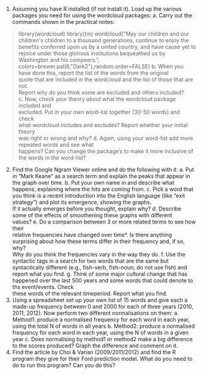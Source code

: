 1) Assuming	you	have	R	installed	(if	not	install	it).	Load	up	the	various	
packages	you	need	for	using	the	wordcloud	packages:
a. Carry	out	the	commands	shown	in	the	practical	notes:
> library(wordcloud)
> library(tm)
> wordcloud("May our children and our children's
children to a thousand generations, continue to enjoy
the benefits conferred upon us by a united country,
and have cause yet to rejoice under those glorious
institutions bequeathed us by Washington and his
compeers.",
colors=brewer.pal(6,"Dark2"),random.order=FALSE)
b. When	you	have	done this, report the	list	of	the	words	from	the	original	
quote	that	are	included	in	the	wordcloud	and the	list	of those	that	are	not.		
Report	why	do	you	think	some	are	excluded and	others	included?		
c. Now,	check	your	theory	about	what	the	wordcloud	package	included and	
excluded.		Put	in	your	own	word-list	together	(30-50	words) and	check	
what	wordcloud	includes	and	excludes?		Report	whether	your	initial	theory	
was	right	or	wrong	and	why?
d. Again,	using	your	word-list	add more	repeated	words	and	see	what	
happens?	 Can	you	change	the	package’s to	make	it	more	inclusive	of	the	
words	in	the	word-list?	
2) Find	the	Google	Ngram	Viewer	online	and	do	the	following	with	it:
a. Put	in	“Mark	Keane”	as	a	search	term	and	explain	the	peaks	that	appear	in	
the	graph	over	time.
b. Put	your	own	name	in	and	describe	what	happens,	explaining	where	the	
hits	are	coming	from.
c. Pick	a	word	that	you	think	is	a	recent	introduction	into	the	English	
language	(like	“exit	strategy”)	and	plot	its	emergence,	showing	the	graphs.			
If	it	actually	emerges	before	you	thought,	explain	why?
d. Describe	some	of	the	effects	of	smoothening	these	graphs	with	different	
values?
e. Do	a	comparison	between	3	or	more	related	terms	to	see	how	their	
relative	frequencies	have	changed	over	time*.		Is	there	anything	
surprising	about	how	these	terms	differ	in	their	frequency	and,	if	so,	why?		
Why	do	you	think	the	frequencies	vary	in	the	way	they	do.
f. Use	the	syntactic	tags	in a	search	for two	words	that	are	the	same	but	
syntactically	different	(e.g.,	fish-verb,	fish-noun;	do	not	use	fish) and	
report	what	you	find.
g. Think	of	some	major	cultural	change	that	has	happened	over	the	last	500	
years	and	some	words	that	could	denote	to	ths	event/events.			Check	
these	words	of	the	relevant	timeperiod.		Report	what	you	find.
3) Using a spreadsheet set up your own list of 15 words and give each a
made-up frequency between 0 and 2000 for each of three years (2010,
2011, 2012). Now perform two different normalisations on them:
a. Method1: produce a normalised frequency for each word in each
year, using the total N of words in all years
b. Method2: produce a normalised frequency for each word in each
year, using the N of words in a given year
c. Does normalising by method1 or method2 make a big difference to
the scores produced? Graph the difference and comment on it.
4) Find	the	article	by	Choi	&	Varian	(2009/2011/2012)	and	find	the	R	program	
they	give	for their	Ford	prediction	model.		What	do	you	need	to	do	to	run	
this	program?		Can	you	do	this?		
